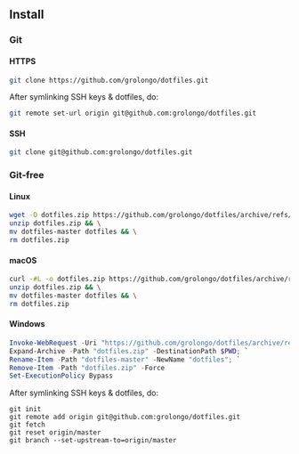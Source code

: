 ## Install

### Git

#### HTTPS
```bash
git clone https://github.com/grolongo/dotfiles.git
```

After symlinking SSH keys & dotfiles, do:
```bash
git remote set-url origin git@github.com:grolongo/dotfiles.git
```

#### SSH
```bash
git clone git@github.com:grolongo/dotfiles.git
```

### Git-free

#### Linux
```bash
wget -O dotfiles.zip https://github.com/grolongo/dotfiles/archive/refs/heads/master.zip && \
unzip dotfiles.zip && \
mv dotfiles-master dotfiles && \
rm dotfiles.zip
```

#### macOS
```bash
curl -#L -o dotfiles.zip https://github.com/grolongo/dotfiles/archive/refs/heads/master.zip && \
unzip dotfiles.zip && \
mv dotfiles-master dotfiles && \
rm dotfiles.zip
```

#### Windows
```powershell
Invoke-WebRequest -Uri "https://github.com/grolongo/dotfiles/archive/refs/heads/master.zip" -OutFile dotfiles.zip; `
Expand-Archive -Path "dotfiles.zip" -DestinationPath $PWD; `
Rename-Item -Path "dotfiles-master" -NewName "dotfiles"; `
Remove-Item -Path "dotfiles.zip" -Force
Set-ExecutionPolicy Bypass
```

After symlinking SSH keys & dotfiles, do:
```shell
git init
git remote add origin git@github.com:grolongo/dotfiles.git
git fetch
git reset origin/master
git branch --set-upstream-to=origin/master
```

